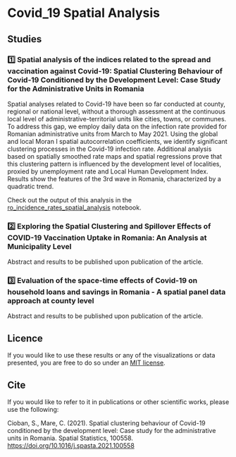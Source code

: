 # Covid_19 Spatial Analysis 

## Studies
### :one: Spatial analysis of the indices related to the spread and vaccination against Covid-19: Spatial Clustering Behaviour of Covid-19 Conditioned by the Development Level: Case Study for the Administrative Units in Romania
Spatial analyses related to Covid-19 have been so far conducted at county, regional or national level, without a thorough assessment at the continuous local level of administrative-territorial units like cities, towns, or communes. To address this gap, we employ daily data on the infection rate provided for Romanian administrative units from March to May 2021. Using the global and local Moran I spatial autocorrelation coefficients, we identify significant clustering processes in the Covid-19 infection rate. Additional analysis based on spatially smoothed rate maps and spatial regressions prove that this clustering pattern is influenced by the development level of localities, proxied by unemployment rate and Local Human Development Index. Results show the features of the 3rd wave in Romania, characterized by a quadratic trend.

Check out the output of this analysis in the [ro_incidence_rates_spatial_analysis](blob/main/ro_incidence_rates_spatial_analysis.ipynb) notebook.

### :two: Exploring the Spatial Clustering and Spillover Effects of COVID-19 Vaccination Uptake in Romania: An Analysis at Municipality Level
Abstract and results to be published upon publication of the article.

### :three: Evaluation of the space-time effects of Covid-19 on household loans and savings in Romania - A spatial panel data approach at county level 
Abstract and results to be published upon publication of the article.

## Licence
If you would like to use these results or any of the visualizations or data presented, you are free to do so under an [MIT license](blob/main/LICENSE). 

## Cite
If you would like to refer to it in publications or other scientific works, please use the following:

Cioban, S., Mare, C. (2021). Spatial clustering behaviour of Covid-19 conditioned by the development level: Case study for the administrative units in Romania. Spatial Statistics, 100558. https://doi.org/10.1016/j.spasta.2021.100558
